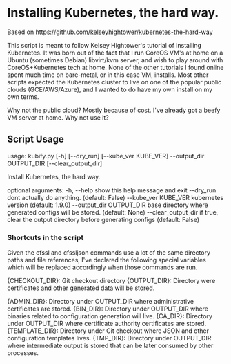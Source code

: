 # Installing Kubernetes, the hard way.

Based on https://github.com/kelseyhightower/kubernetes-the-hard-way

This script is meant to follow Kelsey Hightower's tutorial of installing Kubernetes. It was born out of the fact that I run CoreOS VM's at home on a Ubuntu (sometimes Debian) libvirt/kvm server, and wish to play around with CoreOS+Kubernetes tech at home. None of the other tutorials I found online spent much time on bare-metal, or in this case VM, installs. Most other scripts expected the Kubernetes cluster to live on one of the popular public clouds (GCE/AWS/Azure), and I wanted to do have my own install on my own terms.

Why not the public cloud? Mostly because of cost. I've already got a beefy VM server at home. Why not use it?

## Script Usage

usage: kubify.py [-h] [--dry_run] [--kube_ver KUBE_VER] --output_dir
                 OUTPUT_DIR [--clear_output_dir]

Install Kubernetes, the hard way.

optional arguments:
  -h, --help            show this help message and exit
  --dry_run             dont actually do anything. (default: False)
  --kube_ver KUBE_VER   kubernetes version (default: 1.9.0)
  --output_dir OUTPUT_DIR
                        base directory where generated configs will be stored.
                        (default: None)
  --clear_output_dir    if true, clear the output directory before generating
                        configs (default: False)


### Shortcuts in the script

Given the cfssl and cfssljson commands use a lot of the same directory paths and file references, I've declared the following special variables which will be replaced accordingly when those commands are run.

{CHECKOUT_DIR}: Git checkout directory
{OUTPUT_DIR}: Directory were certificates and other generated data will be stored.

{ADMIN_DIR}: Directory under OUTPUT_DIR where administrative certificates are stored.
{BIN_DIR}: Directory under OUTPUT_DIR where binaries related to configuration generation will live.
{CA_DIR}: Directory under OUTPUT_DIR where certificate authority certificates are stored.
{TEMPLATE_DIR}: Directory under Git checkout where JSON and other configuration templates lives.
{TMP_DIR}: Directory under OUTPUT_DIR where intermediate output is stored that can be later consumed by other processes.
